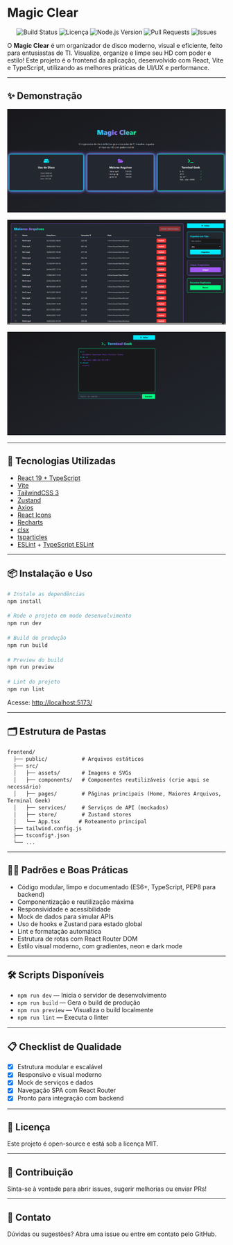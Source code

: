 # Magic Clear

<p align="center">
  <img src="https://img.shields.io/badge/build-passing-brightgreen?style=flat-square" alt="Build Status" />
  <img src="https://img.shields.io/badge/license-MIT-blue.svg?style=flat-square" alt="Licença" />
  <img src="https://img.shields.io/badge/node-%3E=18.0.0-blue?style=flat-square" alt="Node.js Version" />
  <img src="https://img.shields.io/github/issues-pr-raw/onezer00/magic-clear?style=flat-square" alt="Pull Requests" />
  <img src="https://img.shields.io/github/issues/onezer00/magic-clear?style=flat-square" alt="Issues" />
</p>

O **Magic Clear** é um organizador de disco moderno, visual e eficiente, feito para entusiastas de TI. Visualize, organize e limpe seu HD com poder e estilo! Este projeto é o frontend da aplicação, desenvolvido com React, Vite e TypeScript, utilizando as melhores práticas de UI/UX e performance.

---

## ✨ Demonstração

![Tela Inicial](./public/demo-home.png)

![Maiores Arquivos](./public/demo-big-files.png)

![Terminal Geek](./public/demo-terminal-geek.png)

---

## 🚀 Tecnologias Utilizadas

- [React 19 + TypeScript](https://react.dev/)
- [Vite](https://vitejs.dev/)
- [TailwindCSS 3](https://tailwindcss.com/)
- [Zustand](https://zustand-demo.pmnd.rs/)
- [Axios](https://axios-http.com/)
- [React Icons](https://react-icons.github.io/react-icons/)
- [Recharts](https://recharts.org/)
- [clsx](https://github.com/lukeed/clsx)
- [tsparticles](https://particles.js.org/)
- [ESLint](https://eslint.org/) + [TypeScript ESLint](https://typescript-eslint.io/)

---

## 📦 Instalação e Uso

```bash
# Instale as dependências
npm install

# Rode o projeto em modo desenvolvimento
npm run dev

# Build de produção
npm run build

# Preview do build
npm run preview

# Lint do projeto
npm run lint
```

Acesse: [http://localhost:5173/](http://localhost:5173/)

---

## 🗂️ Estrutura de Pastas

```
frontend/
  ├── public/           # Arquivos estáticos
  ├── src/
  │   ├── assets/       # Imagens e SVGs
  │   ├── components/   # Componentes reutilizáveis (crie aqui se necessário)
  │   ├── pages/        # Páginas principais (Home, Maiores Arquivos, Terminal Geek)
  │   ├── services/     # Serviços de API (mockados)
  │   ├── store/        # Zustand stores
  │   └── App.tsx      # Roteamento principal
  ├── tailwind.config.js
  ├── tsconfig*.json
  └── ...
```

---

## 🧑‍💻 Padrões e Boas Práticas

- Código modular, limpo e documentado (ES6+, TypeScript, PEP8 para backend)
- Componentização e reutilização máxima
- Responsividade e acessibilidade
- Mock de dados para simular APIs
- Uso de hooks e Zustand para estado global
- Lint e formatação automática
- Estrutura de rotas com React Router DOM
- Estilo visual moderno, com gradientes, neon e dark mode

---

## 🛠️ Scripts Disponíveis

- `npm run dev` — Inicia o servidor de desenvolvimento
- `npm run build` — Gera o build de produção
- `npm run preview` — Visualiza o build localmente
- `npm run lint` — Executa o linter

---

## 📋 Checklist de Qualidade

- [x] Estrutura modular e escalável
- [x] Responsivo e visual moderno
- [x] Mock de serviços e dados
- [x] Navegação SPA com React Router
- [x] Pronto para integração com backend

---

## 📄 Licença

Este projeto é open-source e está sob a licença MIT.

---

## 🙌 Contribuição

Sinta-se à vontade para abrir issues, sugerir melhorias ou enviar PRs!

---

## 📢 Contato

Dúvidas ou sugestões? Abra uma issue ou entre em contato pelo GitHub.
